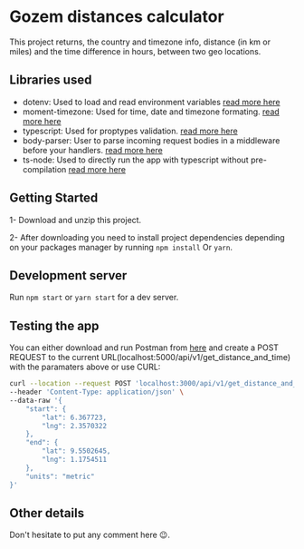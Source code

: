 # Gozem distances calculator

This project returns, the country and timezone info, distance (in km or miles) and the time difference in hours, between two geo locations.

## Libraries used
- dotenv: Used to load and read environment variables [read more here](https://www.npmjs.com/package/dotenv)
- moment-timezone: Used for time, date and timezone formating. [read more here](https://www.npmjs.com/package/moment-timezone)
- typescript: Used for proptypes validation. [read more here](https://github.com/microsoft/TypeScript)
- body-parser: User to parse incoming request bodies in a middleware before your handlers.  [read more here](https://www.npmjs.com/package/body-parser)
- ts-node: Used to directly run the app with typescript without pre-compilation [read more here](https://github.com/TypeStrong/ts-node)

## Getting Started
1- Download and unzip this project.

2- After downloading you need to install project dependencies depending on your packages manager by running `npm install` Or `yarn`.

## Development server

Run `npm start` or `yarn start` for a dev server.

## Testing the app

You can either download and run Postman from [here](https://github.com/postmanlabs/postman-app-support) and create a POST REQUEST to the current URL(localhost:5000/api/v1/get_distance_and_time) with the paramaters above or use CURL:
```sh
curl --location --request POST 'localhost:3000/api/v1/get_distance_and_time' \
--header 'Content-Type: application/json' \
--data-raw '{
    "start": {
        "lat": 6.367723,
        "lng": 2.3570322
    },
    "end": {
        "lat": 9.5502645,
        "lng": 1.1754511
    },
    "units": "metric"
}'
```

## Other details
Don't hesitate to put any comment here 😉.
